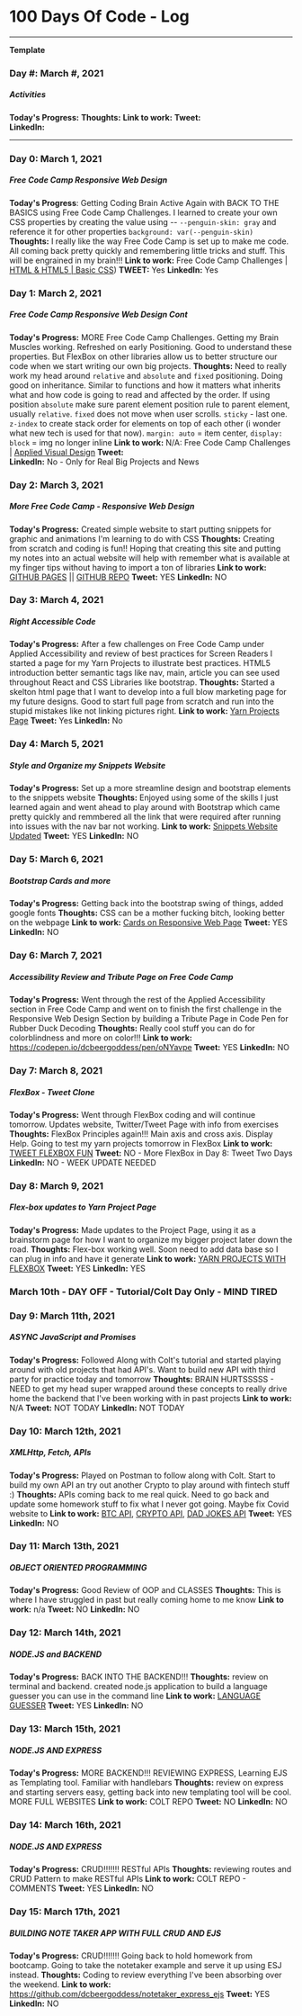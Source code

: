 # 100 Days Of Code - Log

<hr>

**Template**

### Day #: March #, 2021
##### Activities

**Today's Progress:** 
**Thoughts:** 
**Link to work:** 
**Tweet:**  
**LinkedIn:** 

<hr>

### Day 0: March 1, 2021
##### Free Code Camp Responsive Web Design

**Today's Progress**: Getting Coding Brain Active Again with BACK TO THE BASICS using Free Code Camp Challenges. I learned to create your own CSS properties by creating the value using -- `--penguin-skin: gray` and reference it for other properties `background: var(--penguin-skin)`
**Thoughts:** I really like the way Free Code Camp is set up to make me code. All coming back pretty quickly and remembering little tricks and stuff. This will be engrained in my brain!!!
**Link to work:** Free Code Camp Challenges | [HTML & HTML5 | Basic CSS](https://www.freecodecamp.org/learn/responsive-web-design/))
**TWEET:** Yes
**LinkedIn:** Yes

### Day 1: March 2, 2021
##### Free Code Camp Responsive Web Design Cont

**Today's Progress:** MORE Free Code Camp Challenges. Getting my Brain Muscles working. Refreshed on early Positioning. Good to understand these properties. But FlexBox on other libraries allow us to better structure our code when we start writing our own big projects. 
**Thoughts:** Need to really work my head around `relative` and `absolute` and `fixed` positioning. Doing good on inheritance. Similar to functions and how it matters what inherits what and how code is going to read and affected by the order. If using position `absolute` make sure parent element position rule to parent element, usually `relative`. `fixed` does not move when user scrolls. `sticky` - last one. `z-index` to create stack order for elements on top of each other (i wonder what new tech is used for that now). `margin: auto` = item center, `display: block` = img no longer inline
**Link to work:** N/A: Free Code Camp Challenges | [Applied Visual Design](https://www.freecodecamp.org/learn/responsive-web-design/)
**Tweet:**  
**LinkedIn:** No - Only for Real Big Projects and News

### Day 2: March 3, 2021
##### More Free Code Camp - Responsive Web Design

**Today's Progress:** Created simple website to start putting snippets for graphic and animations I'm learning to do with CSS
**Thoughts:** Creating from scratch and coding is fun!! Hoping that creating this site and putting my notes into an actual website will help with remember what is available at my finger tips without having to import a ton of libraries 
**Link to work:** [GITHUB PAGES](https://dcbeergoddess.github.io/free-code-camp-snippets/) || [GITHUB REPO](https://github.com/dcbeergoddess/free-code-camp-snippets)
**Tweet:** YES 
**LinkedIn:** NO

### Day 3: March 4, 2021
##### Right Accessible Code

**Today's Progress:** After a few challenges on Free Code Camp under Applied Accessibility and review of best practices for Screen Readers I started a page for my Yarn Projects to illustrate best practices. HTML5 introduction better semantic tags like nav, main, article you can see used throughout React and CSS Libraries like bootstrap. 
**Thoughts:** Started a skelton html page that I want to develop into a full blow marketing page for my future designs. Good to start full page from scratch and run into the stupid mistakes like not linking pictures right. 
**Link to work:** [Yarn Projects Page](https://dcbeergoddess.github.io/free-code-camp-snippets/pages/accessibility.html)
**Tweet:**  Yes
**LinkedIn:** No

### Day 4: March 5, 2021
##### Style and Organize my Snippets Website

**Today's Progress:** Set up a more streamline design and bootstrap elements to the snippets website
**Thoughts:** Enjoyed using some of the skills I just learned again and went ahead to play around with Bootstrap which came pretty quickly and remmbered all the link that were required after running into issues with the nav bar not working. 
**Link to work:** [Snippets Website Updated](https://dcbeergoddess.github.io/free-code-camp-snippets/)
**Tweet:**  YES
**LinkedIn:** NO

### Day 5: March 6, 2021
##### Bootstrap Cards and more

**Today's Progress:** Getting back into the bootstrap swing of things, added google fonts
**Thoughts:** CSS can be a mother fucking bitch, looking better on the webpage 
**Link to work:** [Cards on Responsive Web Page](file:///Users/dcbeergoddess/Documents/free-code-camp-snippets/pages/responsive-web-design.html)
**Tweet:** YES
**LinkedIn:** NO

### Day 6: March 7, 2021
##### Accessibility Review and Tribute Page on Free Code Camp

**Today's Progress:** Went through the rest of the Applied Accessibility section in Free Code Camp and went on to finish the first challenge in the Responsive Web Design Section by building a Tribute Page in Code Pen for Rubber Duck Decoding 
**Thoughts:** Really cool stuff you can do for colorblindness and more on color!!!
**Link to work:** https://codepen.io/dcbeergoddess/pen/oNYavpe
**Tweet:**  YES
**LinkedIn:** NO

### Day 7: March 8, 2021
##### FlexBox - Tweet Clone

**Today's Progress:** Went through FlexBox coding and will continue tomorrow. Updates website, Twitter/Tweet Page with info from exercises
**Thoughts:** FlexBox Principles again!!! Main axis and cross axis. Display Help. Going to test my yarn projects tomorrow in FlexBox
**Link to work:** [TWEET FLEXBOX FUN](https://dcbeergoddess.github.io/free-code-camp-snippets/pages/twitter.html)
**Tweet:** NO - More FlexBox in Day 8: Tweet Two Days
**LinkedIn:** NO - WEEK UPDATE NEEDED

### Day 8: March 9, 2021
##### Flex-box updates to Yarn Project Page

**Today's Progress:** Made updates to the Project Page, using it as a brainstorm page for how I want to organize my bigger project later down the road. 
**Thoughts:** Flex-box working well. Soon need to add data base so I can plug in info and have it generate
**Link to work:** [YARN PROJECTS WITH FLEXBOX](https://dcbeergoddess.github.io/free-code-camp-snippets/pages/accessibility.html)
**Tweet:** YES
**LinkedIn:** YES

### March 10th - DAY OFF - Tutorial/Colt Day Only - MIND TIRED

### Day 9: March 11th, 2021
##### ASYNC JavaScript and Promises

**Today's Progress:** Followed Along with Colt's tutorial and started playing around with old projects that had API's. Want to build new API with third party for practice today and tomorrow
**Thoughts:** BRAIN HURTSSSSS - NEED to get my head super wrapped around these concepts to really drive home the backend that I've been working with in past projects
**Link to work:** N/A
**Tweet:** NOT TODAY
**LinkedIn:** NOT TODAY

### Day 10: March 12th, 2021
##### XMLHttp, Fetch, APIs

**Today's Progress:** Played on Postman to follow along with Colt. Start to build my own API an try out another Crypto to play around with fintech stuff :) 
**Thoughts:** APIs coming back to me real quick. Need to go back and update some homework stuff to fix what I never got going. Maybe fix Covid website to
**Link to work:** [BTC API](https://www.cryptonator.com/api), [CRYPTO API](https://docs.coinapi.io/#md-docs), [DAD JOKES API](https://icanhazdadjoke.com/api)
**Tweet:** YES
**LinkedIn:** NO

### Day 11: March 13th, 2021
##### OBJECT ORIENTED PROGRAMMING

**Today's Progress:** Good Review of OOP and CLASSES
**Thoughts:** This is where I have struggled in past but really coming home to me know
**Link to work:** n/a
**Tweet:** NO
**LinkedIn:** NO

### Day 12: March 14th, 2021
##### NODE.JS and BACKEND

**Today's Progress:** BACK INTO THE BACKEND!!!
**Thoughts:** review on terminal and backend. created node.js application to build a language guesser you can use in the command line
**Link to work:** [LANGUAGE GUESSER](https://github.com/dcbeergoddess/language_guesser)
**Tweet:** YES
**LinkedIn:** NO

### Day 13: March 15th, 2021
##### NODE.JS AND EXPRESS

**Today's Progress:** MORE BACKEND!!! REVIEWING EXPRESS, Learning EJS as Templating tool. Familiar with handlebars
**Thoughts:** review on express and starting servers easy, getting back into new templating tool will be cool. MORE FULL WEBSITES
**Link to work:** COLT REPO
**Tweet:** NO
**LinkedIn:** NO

### Day 14: March 16th, 2021
##### NODE.JS AND EXPRESS

**Today's Progress:** CRUD!!!!!!! RESTful APIs
**Thoughts:** reviewing routes and CRUD Pattern to make RESTful APIs
**Link to work:** COLT REPO - COMMENTS
**Tweet:** YES
**LinkedIn:** NO

### Day 15: March 17th, 2021
##### BUILDING NOTE TAKER APP WITH FULL CRUD AND EJS

**Today's Progress:** CRUD!!!!!!! Going back to hold homework from bootcamp. Going to take the notetaker example and serve it up using ESJ instead. 
**Thoughts:** Coding to review everything I've been absorbing over the weekend. 
**Link to work:** https://github.com/dcbeergoddess/notetaker_express_ejs
**Tweet:** YES
**LinkedIn:** NO









